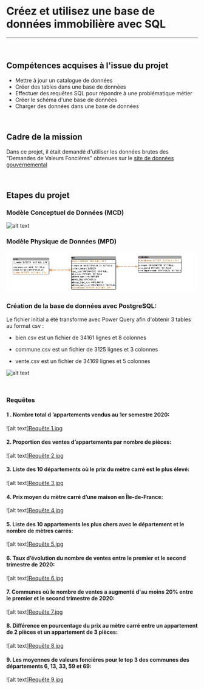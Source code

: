 # Créez et utilisez une base de données immobilière avec SQL
---
<br>

## Compétences acquises à l'issue du projet
* Mettre à jour un catalogue de données
* Créer des tables dans une base de données
* Effectuer des requêtes SQL pour répondre à une problématique métier
* Créer le schéma d'une base de données
* Charger des données dans une base de données

<br>

## Cadre de la mission
Dans ce projet, il était demandé d'utiliser les données brutes des "Demandes de Valeurs Foncières" obtenues sur le <a href="https://www.data.gouv.fr">site de données gouvernemental</a>  

<br>

## Etapes du projet

### Modèle Conceptuel de Données (MCD)
![alt text]([https://github.com/StephaneBertrand34/Projet-SQL/blob/main/P3_BERTRAND_2.%20MCD.jpg?raw=true)
<br>

### Modèle Physique de Données (MPD)
![alt text](https://github.com/StephaneBertrand34/Projet-SQL/blob/main/P3_BERTRAND_3.%20MPD.jpg?raw=true)
<br>

### Création de la base de données avec PostgreSQL:

Le fichier initial a été transformé avec Power Query afin d'obtenir 3 tables au format csv :

* bien.csv est un fichier de 34161 lignes et 8 colonnes 
    
* commune.csv est un fichier de 3125 lignes et 3 colonnes
  
* vente.csv est un fichier de 34169 lignes et 5 colonnes
 
![alt text](https://github.com/StephaneBertrand34/Projet-SQL/blob/main/Cr%C3%A9ation%20de%20la%20base%20SQL.jpg)

<br>

### Requêtes

#### 1 . Nombre total d ’appartements vendus au 1er semestre 2020:
![alt text][Requête 1.jpg](attachment:46a0bced-23ef-403c-8a3b-883f174dcff3.jpg)

#### 2. Proportion des ventes d’appartements par nombre de pièces:
![alt text][Requête 2.jpg](attachment:5614bfeb-4aa9-44a8-8afc-4ad5fff43c8c.jpg)

#### 3. Liste des 10 départements où le prix du mètre carré est le plus élevé:
![alt text][Requête 3.jpg](attachment:7e08f723-56c1-4edb-b6e6-5492bf20775b.jpg)

#### 4. Prix moyen du mètre carré d’une maison en Île-de-France:
![alt text][Requête 4.jpg](attachment:d34f38a0-684a-467c-9c2e-ddabacf574d9.jpg)

#### 5. Liste des 10 appartements les plus chers avec le département et le nombre de mètres carrés:
![alt text][Requête 5.jpg](attachment:8ededa63-b9dc-4de1-b54e-b64dff8c4ac2.jpg)

#### 6. Taux d’évolution du nombre de ventes entre le premier et le second trimestre de 2020:
![alt text][Requête 6.jpg](attachment:8117d5f8-0dc8-4613-965b-fd3419e33450.jpg)

#### 7. Communes où le nombre de ventes a augmenté d'au moins 20% entre le premier et le second trimestre de 2020:
![alt text][Requête 7.jpg](attachment:7b0a4e9e-f02b-490f-9225-af88f1f2f3ed.jpg)

#### 8. Différence en pourcentage du prix au mètre carré entre un appartement de 2 pièces et un appartement de 3 pièces:
![alt text][Requête 8.jpg](attachment:7dfd8c71-0395-4d1a-954b-58e6b534405c.jpg)

#### 9. Les moyennes de valeurs foncières pour le top 3 des communes des départements 6, 13, 33, 59 et 69:
![alt text][Requête 9.jpg](attachment:10cb0426-aea0-45c8-a905-5cdb00cfdc27.jpg)
